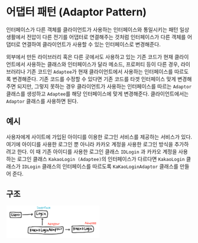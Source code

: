 # 어댑터 패턴 (Adaptor Pattern)
인터페이스가 다른 객체를 클라이언트가 사용하는 인터페이스와 통일시키는 패턴
일상 생활에서 전압이 다른 전기를 어댑터로 연결해주는 것처럼 인터페이스가 다른 객체를 어댑터로 연결하여 클라이언트가 사용할 수 있는 인터페이스로 변경해준다.

외부에서 만든 라이브러리 혹은 다른 곳에서도 사용하고 있는 기존 코드가 현재 클라이언트에서 사용하는 클래스와 인터페이스가 달라 메소드, 프로퍼티 등이 다른 경우, 라이브러리나 기존 코드인 `Adaptee`가 현재 클라이언트에서 사용하는 인터페이스를 따르도록 변경해준다. 기존 코드를 수정할 수 있다면 기존 코드를 타겟 인터페이스 맞게 변경해주면 되지만, 그렇지 못하는 경우 클라이언트가 사용하는 인터페이스를 따르는 `Adaptor` 클래스를 생성하고 `Adaptee`를 해당 인터페이스에 맞게 변경해준다. 클라이언트에서는 `Adaptor` 클래스를 사용하면 된다.

## 예시   
사용자에게 사이트에 가입된 아이디를 이용한 로그인 서비스를 제공하는 서비스가 있다. 여기에 아이디를 사용한 로그인 뿐 아니라 카카오 계정을 사용한 로그인 방식을 추가하려고 한다. 이 때 기존 아이디를 사용한 로그인 클래스 `IDLogin` 과 카카오 계정을 사용하는 로그인 클래스 `KakaoLogin (Adaptee)`의 인터페이스가 다르다면 `KakaoLogin` 클래스가 `IDLogin` 클래스의 인터페이스를 따르도록 `KaKaoLoginAdaptor` 클래스를 만들어 준다.

## 구조
<img src="./uml.jpeg" width="50%" />
